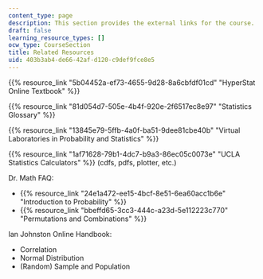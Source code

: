 ```yaml
---
content_type: page
description: This section provides the external links for the course.
draft: false
learning_resource_types: []
ocw_type: CourseSection
title: Related Resources
uid: 403b3ab4-de66-42af-d120-c9def9fce8e5
---
```

{{% resource_link "5b04452a-ef73-4655-9d28-8a6cbfdf01cd" "HyperStat Online Textbook" %}}

{{% resource_link "81d054d7-505e-4b4f-920e-2f6517ec8e97" "Statistics Glossary" %}}

{{% resource_link "13845e79-5ffb-4a0f-ba51-9dee81cbe40b" "Virtual Laboratories in Probability and Statistics" %}}

{{% resource_link "1af71628-79b1-4dc7-b9a3-86ec05c0073e" "UCLA Statistics Calculators" %}} (cdfs, pdfs, plotter, etc.)

Dr. Math FAQ:

- {{% resource_link "24e1a472-ee15-4bcf-8e51-6ea60acc1b6e" "Introduction to Probability" %}}
- {{% resource_link "bbeffd65-3cc3-444c-a23d-5e112223c770" "Permutations and Combinations" %}}

Ian Johnston Online Handbook:

- Correlation
- Normal Distribution
- (Random) Sample and Population